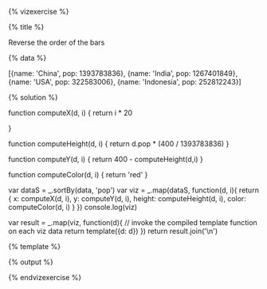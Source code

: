 {% vizexercise %}

{% title %}

Reverse the order of the bars

{% data %}

[{name: 'China', pop: 1393783836},
 {name: 'India', pop: 1267401849},
 {name: 'USA', pop: 322583006},
 {name: 'Indonesia', pop: 252812243}]

{% solution %}

function computeX(d, i) {
    return i * 20

}

function computeHeight(d, i) {
    return d.pop * (400 / 1393783836)
}

function computeY(d, i) {
    return 400 - computeHeight(d,i)
}

function computeColor(d, i) {
    return 'red'
}

var dataS = _.sortBy(data, 'pop')
var viz = _.map(dataS, function(d, i){
            return {
                x: computeX(d, i),
                y: computeY(d, i),
                height: computeHeight(d, i),
                color: computeColor(d, i)
            }
         })
console.log(viz)

var result = _.map(viz, function(d){
         // invoke the compiled template function on each viz data
         return template({d: d})
     })
return result.join('\n')

{% template %}

<rect x="${d.x}"
      y="${d.y}"
     width="20"
     height="${d.height}"
     style="fill:${d.color};
            stroke-width:3;
            stroke:rgb(0,0,0)" />

{% output %}

<rect x="0"
      y="327.4457813413758"
     width="20"
     height="72.5542186586242"
     style="fill:red;
            stroke-width:3;
            stroke:rgb(0,0,0)" />
<rect x="20"
      y="307.4223713410894"
     width="20"
     height="92.57762865891063"
     style="fill:red;
            stroke-width:3;
            stroke:rgb(0,0,0)" />
<rect x="40"
      y="36.270183004188596"
     width="20"
     height="363.7298169958114"
     style="fill:red;
            stroke-width:3;
            stroke:rgb(0,0,0)" />
<rect x="60"
      y="0"
     width="20"
     height="400"
     style="fill:red;
            stroke-width:3;
            stroke:rgb(0,0,0)" />

{% endvizexercise %}
